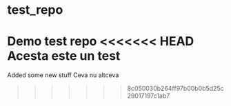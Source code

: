 # test_repo
Demo test repo
<<<<<<< HEAD
Acesta este un test
=======


Added some new stuff
Ceva nu altceva
>>>>>>> 8c050030b264ff97b00b0b5d25c29017197c1ab7
